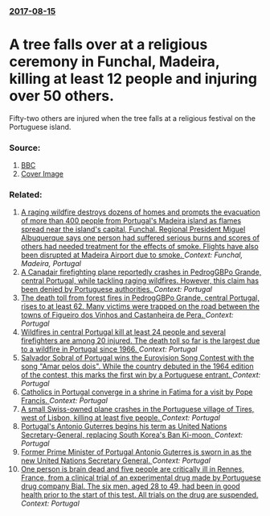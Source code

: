 ### [2017-08-15](/news/2017/08/15/index.md)

# A tree falls over at a religious ceremony in Funchal, Madeira, killing at least 12 people and injuring over 50 others. 

Fifty-two others are injured when the tree falls at a religious festival on the Portuguese island.


### Source:

1. [BBC](http://www.bbc.com/news/world-europe-40940007)
1. [Cover Image](https://ichef.bbci.co.uk/images/ic/1024x576/p05cgsjm.jpg)

### Related:

1. [A raging wildfire destroys dozens of homes and prompts the evacuation of more than 400 people from Portugal's Madeira island as flames spread near the island's capital, Funchal. Regional President Miguel Albuquerque says one person had suffered serious burns and scores of others had needed treatment for the effects of smoke. Flights have also been disrupted at Madeira Airport due to smoke. ](/news/2016/08/9/a-raging-wildfire-destroys-dozens-of-homes-and-prompts-the-evacuation-of-more-than-400-people-from-portugal-s-madeira-island-as-flames-sprea.md) _Context: Funchal, Madeira, Portugal_
2. [A Canadair firefighting plane reportedly crashes in PedrogGBPo Grande, central Portugal, while tackling raging wildfires. However, this claim has been denied by Portuguese authorities. ](/news/2017/06/20/a-canadair-firefighting-plane-reportedly-crashes-in-pedra3gagbpo-grande-central-portugal-while-tackling-raging-wildfires-however-this-cl.md) _Context: Portugal_
3. [The death toll from forest fires in PedrogGBPo Grande, central Portugal, rises to at least 62. Many victims were trapped on the road between the towns of Figueiro dos Vinhos and Castanheira de Pera. ](/news/2017/06/18/the-death-toll-from-forest-fires-in-pedra3gagbpo-grande-central-portugal-rises-to-at-least-62-many-victims-were-trapped-on-the-road-betwe.md) _Context: Portugal_
4. [Wildfires in central Portugal kill at least 24 people and several firefighters are among 20 injured. The death toll so far is the largest due to a wildfire in Portugal since 1966. ](/news/2017/06/17/wildfires-in-central-portugal-kill-at-least-24-people-and-several-firefighters-are-among-20-injured-the-death-toll-so-far-is-the-largest-du.md) _Context: Portugal_
5. [Salvador Sobral of Portugal wins the Eurovision Song Contest with the song "Amar pelos dois". While the country debuted in the 1964 edition of the contest, this marks the first win by a Portuguese entrant. ](/news/2017/05/13/salvador-sobral-of-portugal-wins-the-eurovision-song-contest-with-the-song-amar-pelos-dois-while-the-country-debuted-in-the-1964-edition.md) _Context: Portugal_
6. [Catholics in Portugal converge in a shrine in Fatima for a visit by Pope Francis. ](/news/2017/05/12/catholics-in-portugal-converge-in-a-shrine-in-fatima-for-a-visit-by-pope-francis.md) _Context: Portugal_
7. [A small Swiss-owned plane crashes in the Portuguese village of Tires, west of Lisbon, killing at least five people. ](/news/2017/04/17/a-small-swiss-owned-plane-crashes-in-the-portuguese-village-of-tires-west-of-lisbon-killing-at-least-five-people.md) _Context: Portugal_
8. [Portugal's Antonio Guterres begins his term as United Nations Secretary-General, replacing South Korea's Ban Ki-moon. ](/news/2017/01/1/portugal-s-anta3nio-guterres-begins-his-term-as-united-nations-secretary-general-replacing-south-korea-s-ban-ki-moon.md) _Context: Portugal_
9. [Former Prime Minister of Portugal Antonio Guterres is sworn in as the new United Nations Secretary General. ](/news/2016/12/12/former-prime-minister-of-portugal-anta3nio-guterres-is-sworn-in-as-the-new-united-nations-secretary-general.md) _Context: Portugal_
10. [One person is brain dead and five people are critically ill in Rennes, France, from a clinical trial of an experimental drug made by Portuguese drug company Bial. The six men, aged 28 to 49, had been in good health prior to the start of this test. All trials on the drug are suspended. ](/news/2016/01/15/one-person-is-brain-dead-and-five-people-are-critically-ill-in-rennes-france-from-a-clinical-trial-of-an-experimental-drug-made-by-portugu.md) _Context: Portugal_
